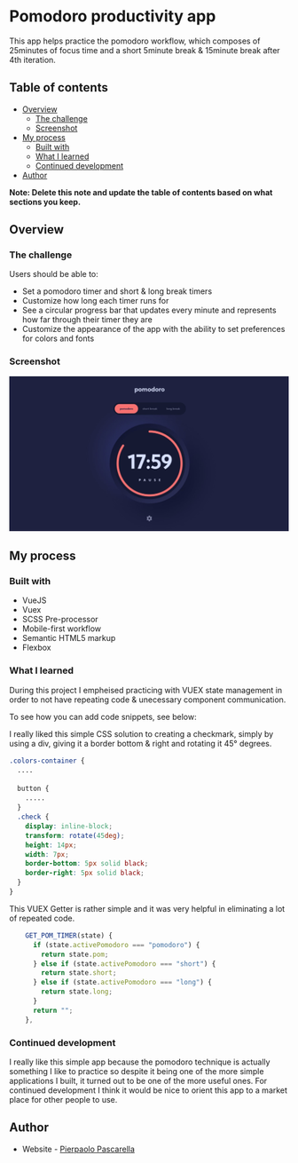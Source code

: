 # Pomodoro productivity app

This app helps practice the pomodoro workflow, which composes of 25minutes of focus time and a short 5minute break & 15minute break after 4th iteration.

## Table of contents

- [Overview](#overview)
  - [The challenge](#the-challenge)
  - [Screenshot](#screenshot)
- [My process](#my-process)
  - [Built with](#built-with)
  - [What I learned](#what-i-learned)
  - [Continued development](#continued-development)
- [Author](#author)

**Note: Delete this note and update the table of contents based on what sections you keep.**

## Overview

### The challenge

Users should be able to:

- Set a pomodoro timer and short & long break timers
- Customize how long each timer runs for
- See a circular progress bar that updates every minute and represents how far through their timer they are
- Customize the appearance of the app with the ability to set preferences for colors and fonts

### Screenshot

![](./preview.jpg)

## My process

### Built with

- VueJS
- Vuex
- SCSS Pre-processor
- Mobile-first workflow
- Semantic HTML5 markup
- Flexbox

### What I learned

During this project I empheised practicing with VUEX state management in order to not have repeating code & unecessary component communication. 

To see how you can add code snippets, see below:

I really liked this simple CSS solution to creating a checkmark, simply by using a div, giving it a border bottom & right and rotating it 45° degrees. 
```css
.colors-container {
  ....

  button {
    .....
  }
  .check {
    display: inline-block;
    transform: rotate(45deg);
    height: 14px;
    width: 7px;
    border-bottom: 5px solid black;
    border-right: 5px solid black;
  }
}
```
This VUEX Getter is rather simple and it was very helpful in eliminating a lot of repeated code.
```js
    GET_POM_TIMER(state) {
      if (state.activePomodoro === "pomodoro") {
        return state.pom;
      } else if (state.activePomodoro === "short") {
        return state.short;
      } else if (state.activePomodoro === "long") {
        return state.long;
      }
      return "";
    },
```

### Continued development

I really like this simple app because the pomodoro technique is actually something I like to practice so despite it being one of the more simple applications I built, it turned out to be one of the more useful ones.
For continued development I think it would be nice to orient this app to a market place for other people to use. 

## Author

- Website - [Pierpaolo Pascarella](www.pierpaolo-porfolio.xyz)

